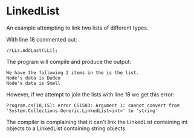 # LinkedList

An example attempting to link two lists of different types.

With line 18 commented out:

    //LLs.AddLast(LLi);

The program will compile and produce the output:

    We have the following 2 items in the is the list.
    Node's data is Dudeo
    Node's data is Smell

However, if we attempt to join the lists with line 18 we get this error:

    Program.cs(18,15): error CS1503: Argument 1: cannot convert from 'System.Collections.Generic.LinkedList<int>' to 'string'

The compiler is complaining that it can't link the LinkedList containing int objects to a LinkedList containing string objects.